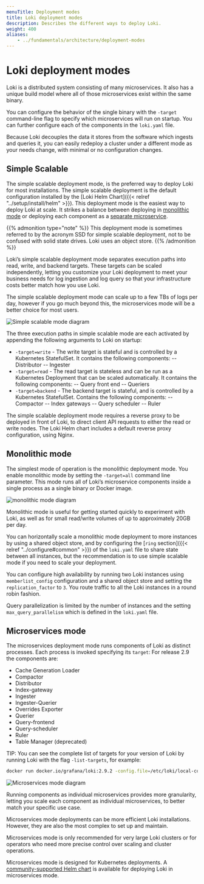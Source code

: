 ```yaml
---
menuTitle: Deployment modes
title: Loki deployment modes
description: Describes the different ways to deploy Loki.
weight: 400
aliases:
    - ../fundamentals/architecture/deployment-modes
---
```

# Loki deployment modes

Loki is a distributed system consisting of many microservices. It also has a unique build model where all of those microservices exist within the same binary.

You can configure the behavior of the single binary with the `-target` command-line flag to specify which microservices will run on startup. You can further configure each of the components in the `loki.yaml` file.

Because Loki decouples the data it stores from the software which ingests and queries it, you can easily redeploy a cluster under a different mode as your needs change, with minimal or no configuration changes.

## Simple Scalable

The simple scalable deployment mode, is the preferred way to deploy Loki for most installations. The simple scalable deployment is the default configuration installed by the [Loki Helm Chart]({{< relref "../setup/install/helm" >}}). This deployment mode is the easiest way to deploy Loki at scale. It strikes a balance between deploying in [monolithic mode](#monolithic-mode) or deploying each component as a [separate microservice](#microservices-mode).

{{% admonition type="note" %}}
This deployment mode is sometimes referred to by the acronym SSD for simple scalable deployment, not to be confused with solid state drives. Loki uses an object store.
{{% /admonition %}}

Loki’s simple scalable deployment mode separates execution paths into read, write, and backend targets. These targets can be scaled independently, letting you customize your Loki deployment to meet your business needs for log ingestion and log query so that your infrastructure costs better match how you use Loki.

The simple scalable deployment mode can scale up to a few TBs of logs per day, however if you go much beyond this, the microservices mode will be a better choice for most users.

![Simple scalable mode diagram](../scalable-monolithic-mode.png "Simple scalable mode")

The three execution paths in simple scalable mode are each activated by appending the following arguments to Loki on startup:

- `-target=write` - The write target is stateful and is controlled by a Kubernetes StatefulSet. It contains the following components:
-- Distributor
-- Ingester
- `-target=read` - The read target is stateless and can be run as a Kubernetes Deployment that can be scaled automatically. It contains the following components:
-- Query front end
-- Queriers
- `-target=backend` - The backend target is stateful, and is controlled by a Kubernetes StatefulSet. Contains the following components:
-- Compactor
-- Index gateways
-- Query scheduler
-- Ruler

The simple scalable deployment mode requires a reverse proxy to be deployed in front of Loki, to direct client API requests to either the read or write nodes. The Loki Helm chart includes a default reverse proxy configuration, using Nginx.

## Monolithic mode

The simplest mode of operation is the monolithic deployment mode. You enable monolithic mode by setting the `-target=all` command line parameter. This mode runs all of Loki’s microservice components inside a single process as a single binary or Docker image.

![monolithic mode diagram](../monolithic-mode.png "Monolithic mode")

Monolithic mode is useful for getting started quickly to experiment with Loki, as well as for small read/write volumes of up to approximately 20GB per day.

You can horizontally scale a monolithic mode deployment to more instances by using a shared object store, and by configuring the [`ring` section]({{< relref "../configure#common" >}}) of the `loki.yaml` file to share state between all instances, but the recommendation is to use simple scalable mode if you need to scale your deployment.

You can configure high availability by running two Loki instances using `memberlist_config` configuration and a shared object store and setting the `replication_factor` to `3`. You route traffic to all the Loki instances in a round robin fashion.

Query parallelization is limited by the number of instances and the setting `max_query_parallelism` which is defined in the `loki.yaml` file.

## Microservices mode
The microservices deployment mode runs components of Loki as distinct processes. Each process is invoked specifying its `target`:
For release 2.9 the components are:

- Cache Generation Loader
- Compactor
- Distributor
- Index-gateway
- Ingester
- Ingester-Querier
- Overrides Exporter
- Querier
- Query-frontend
- Query-scheduler
- Ruler
- Table Manager (deprecated)

TIP: You can see the complete list of targets for your version of Loki by running Loki with the flag `-list-targets`, for example:

```bash
docker run docker.io/grafana/loki:2.9.2 -config.file=/etc/loki/local-config.yaml -list-targets
```
![Microservices mode diagram](../microservices-mode.png "Microservices mode")

Running components as individual microservices provides more granularity, letting you scale each component as individual microservices, to better match your specific use case.

Microservices mode deployments can be more efficient Loki installations. However, they are also the most complex to set up and maintain.

Microservices mode is only recommended for very large Loki clusters or for operators who need more precise control over scaling and cluster operations.

Microservices mode is designed for Kubernetes deployments. 
A [community-supported Helm chart](https://github.com/grafana/helm-charts/tree/main/charts/loki-distributed) is available for deploying Loki in microservices mode.
